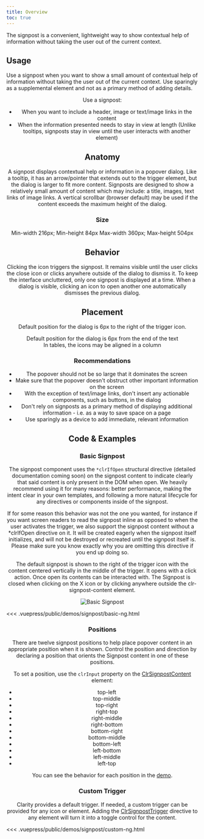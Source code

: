 ```yaml
---
title: Overview
toc: true
---
```


The signpost is a convenient, lightweight way to show contextual help of information without taking the user out of the current context.

## Usage

Use a signpost when you want to show a small amount of contextual help of information without taking the user out of the current context. Use sparingly as a supplemental element and not as a primary method of adding details.

<ClrImage title="basic and pie chart" src="/images/angular-components/signpost/basic-and-pie-chart.svg" align="center" />

Use a signpost:

- When you want to include a header, image or text/image links in the content
- When the information presented needs to stay in view at length (Unlike tooltips, signposts stay in view until the user interacts with another element)

## Anatomy

A signpost displays contextual help or information in a popover dialog. Like a tooltip, it has an arrow/pointer that extends out to the trigger element, but the dialog is larger to fit more content. Signposts are designed to show a relatively small amount of content which may include: a title, images, text links of image links. A vertical scrollbar (browser default) may be used if the content exceeds the maximum height of the dialog.

### Size

Min-width 216px; Min-height 84px
Max-width 360px; Max-height 504px

## Behavior

Clicking the icon triggers the signpost. It remains visible until the user clicks the close icon or clicks anywhere outside of the dialog to dismiss it. To keep the interface uncluttered, only one signpost is displayed at a time. When a dialog is visible, clicking an icon to open another one automatically dismisses the previous dialog.

<ClrImage title="states" src="/images/angular-components/signpost/states.svg" align="center" />

## Placement

[//]: # 'IMAGE - default position'

Default position for the dialog is 6px to the right of the trigger icon.

<ClrImage title="Trigger icon and dialog positioning" src="/images/angular-components/signpost/positioning.svg" align="center" />

[//]: # 'IMAGES x2 - icon position'

<div class="clr-row">

<div class="clr-col-12 clr-col-md-6">

<ClrImage title="Default position for the dialog is 6px from the end of the text" src="/images/angular-components/signpost/inline-alignment.svg" align="center" />
Default position for the dialog is 6px from the end of the text

</div>
<div class="clr-col-12 clr-col-md-6">

<ClrImage title="In tables, the icons may be aligned in a column" src="/images/angular-components/signpost/column-alignment.svg" align="center" />
In tables, the icons may be aligned in a column

</div>
</div>

### Recommendations

- The popover should not be so large that it dominates the screen
- Make sure that the popover doesn't obstruct other important information on the screen
- With the exception of text/image links, don't insert any actionable components, such as buttons, in the dialog
- Don't rely on signposts as a primary method of displaying additional information - i.e. as a way to save space on a page
- Use sparingly as a device to add immediate, relevant information

## Code & Examples

### Basic Signpost

The signpost component uses the `*clrIfOpen` structural directive (detailed documentation coming soon) on the signpost content to indicate clearly that said content is only present in the DOM when open. We heavily recommend using it for many reasons: better performance, making the intent clear in your own templates, and following a more natural lifecycle for any directives or components inside of the signpost.

If for some reason this behavior was not the one you wanted, for instance if you want screen readers to read the signpost inline as opposed to when the user activates the trigger, we also support the signpost content without a \*clrIfOpen directive on it. It will be created eagerly when the signpost itself initializes, and will not be destroyed or recreated until the signpost itself is. Please make sure you know exactly why you are omitting this directive if you end up doing so.

The default signpost is shown to the right of the trigger icon with the content centered vertically in the middle of the trigger. It opens with a click action. Once open its contents can be interacted with. The Signpost is closed when clicking on the X icon or by clicking anywhere outside the clr-signpost-content element.

![Basic Signpost](/images/angular-components/signpost/basic.png)

<doc-code>
<<< .vuepress/public/demos/signpost/basic-ng.html
</doc-code>

### Positions

There are twelve signpost positions to help place popover content in an appropriate position when it is shown. Control the position and direction by declaring a position that orients the Signpost content in one of these positions.

To set a position, use the `clrInput` property on the [ClrSignpostContent](/angular-components/signposts/api/#clrsignpostcontent) element:

- top-left
- top-middle
- top-right
- right-top
- right-middle
- right-bottom
- bottom-right
- bottom-middle
- bottom-left
- left-bottom
- left-middle
- left-top

You can see the behavior for each position in the [demo](/demo.html).

### Custom Trigger

Clarity provides a default trigger. If needed, a custom trigger can be provided for any icon or element. Adding the [ClrSignpostTrigger](/angular-components/signpost/api/#clrsignposttrigger) directive to any element will turn it into a toggle control for the content.

<doc-code>
<<< .vuepress/public/demos/signpost/custom-ng.html
</doc-code>
